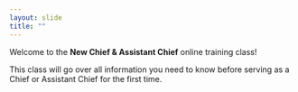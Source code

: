 ```yaml
---
layout: slide
title: ""
---
```


Welcome to the **New Chief & Assistant Chief** online training class!

This class will go over all information you need to know before serving as a Chief or Assistant Chief for the first time.